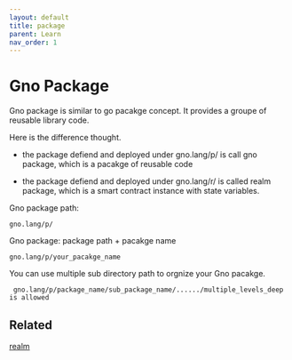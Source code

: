 ```yaml
---
layout: default
title: package
parent: Learn
nav_order: 1
---
```



# Gno Package


Gno package is similar to go pacakge concept. It provides a groupe of reusable library code. 

Here is the difference thought.

- the package defiend and deployed under gno.lang/p/  is call gno package, which is a pacakge of reusable code

- the package defiend and deployed under gno.lang/r/ is called realm package, which is a smart contract instance with state variables.

Gno package path: 

    gno.lang/p/

Gno package: package path + pacakge name

    gno.lang/p/your_pacakge_name

You can use multiple sub directory path to orgnize your Gno pacakge. 

     gno.lang/p/package_name/sub_package_name/....../multiple_levels_deep is allowed


## Related

[realm](learn/realm.html)
